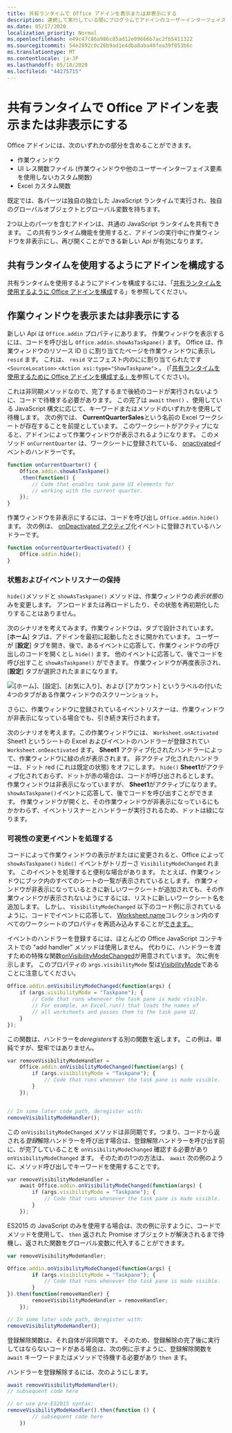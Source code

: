 ```yaml
---
title: 共有ランタイムで Office アドインを表示または非表示にする
description: 連続して実行している間にプログラムでアドインのユーザーインターフェイスを表示または非表示にする方法について説明します。
ms.date: 05/17/2020
localization_priority: Normal
ms.openlocfilehash: e49c47c86a986c85ad12e09666b7ac2fb5411322
ms.sourcegitcommit: 54e2892c0c26b9ad1e4dba8aba48fea39f853b6c
ms.translationtype: MT
ms.contentlocale: ja-JP
ms.lasthandoff: 05/18/2020
ms.locfileid: "44275715"
---
```

# <a name="show-or-hide-an-office-add-in-in-a-shared-runtime"></a>共有ランタイムで Office アドインを表示または非表示にする

Office アドインには、次のいずれかの部分を含めることができます。

- 作業ウィンドウ
- UI レス関数ファイル (作業ウィンドウや他のユーザーインターフェイス要素を使用しないカスタム関数)
- Excel カスタム関数

既定では、各パーツは独自の独立した JavaScript ランタイムで実行され、独自のグローバルオブジェクトとグローバル変数を持ちます。

2つ以上のパーツを含むアドインは、共通の JavaScript ランタイムを共有できます。 この共有ランタイム機能を使用すると、アドインの実行中に作業ウィンドウを非表示にし、再び開くことができる新しい Api が有効になります。

## <a name="configure-an-add-in-to-use-a-shared-runtime"></a>共有ランタイムを使用するようにアドインを構成する

共有ランタイムを使用するようにアドインを構成するには、「[共有ランタイムを使用するように Office アドインを構成](configure-your-add-in-to-use-a-shared-runtime.md)する」を参照してください。

## <a name="show-and-hide-the-task-pane"></a>作業ウィンドウを表示または非表示にする

新しい Api は `Office.addin` プロパティにあります。 作業ウィンドウを表示するには、コードを呼び出し `Office.addin.showAsTaskpane()` ます。 Office は、作業ウィンドウのリソース ID () に割り当てたページを作業ウィンドウに表示し `resid` ます。 これは、 `resid` マニフェスト内のにに割り当てられたです `<SourceLocation>` `<Action xsi:type="ShowTaskpane">` 。 (「[共有ランタイムを使用するために Office アドインを構成する」を](configure-your-add-in-to-use-a-shared-runtime.md)参照してください)。

これは非同期メソッドなので、完了するまで後続のコードが実行されないように、コードで待機する必要があります。 この完了は `await` `then()` 、使用している JavaScript 構文に応じて、キーワードまたはメソッドのいずれかを使用して待機します。 次の例では、 **CurrentQuarterSales**という名前の Excel ワークシートが存在することを前提としています。 このワークシートがアクティブになると、アドインによって作業ウィンドウが表示されるようになります。 このメソッド `onCurrentQuarter` は、ワークシートに登録されている、 [onactivated](/javascript/api/excel/excel.worksheet?view=excel-js-preview#onactivated)イベントのハンドラーです。

```javascript
function onCurrentQuarter() {
    Office.addin.showAsTaskpane()
    .then(function() {
        // Code that enables task pane UI elements for
        // working with the current quarter.
    });
}
```

作業ウィンドウを非表示にするには、コードを呼び出し `Office.addin.hide()` ます。 次の例は、 [onDeactivated アクティブ](/javascript/api/excel/excel.worksheet?view=excel-js-preview#ondeactivated)化イベントに登録されているハンドラーです。

```javascript
function onCurrentQuarterDeactivated() {
    Office.addin.hide();
}
```

### <a name="preservation-of-state-and-event-listeners"></a>状態およびイベントリスナーの保持

`hide()`メソッドと `showAsTaskpane()` メソッドは、作業ウィンドウの*表示状態*のみを変更します。 アンロードまたは再ロードしたり、その状態を再初期化したりすることはありません。

次のシナリオを考えてみます。作業ウィンドウは、タブで設計されています。 [**ホーム**] タブは、アドインを最初に起動したときに開かれています。 ユーザーが [**設定**] タブを開き、後で、あるイベントに応答して、作業ウィンドウの呼び出しのコードを開くとし `hide()` ます。 他のイベントに応答して、後でコードを呼び出すこと `showAsTaskpane()` ができます。 作業ウィンドウが再度表示され、[**設定**] タブが選択されたままになります。

![[ホーム]、[設定]、[お気に入り]、および [アカウント] というラベルの付いた4つのタブがある作業ウィンドウのスクリーンショット。](../images/TaskpaneWithTabs.png)

さらに、作業ウィンドウに登録されているイベントリスナーは、作業ウィンドウが非表示になっている場合でも、引き続き実行されます。

次のシナリオを考えます。この作業ウィンドウには、 `Worksheet.onActivated` Sheet1 というシートの Excel およびイベントのハンドラーが登録されてい `Worksheet.onDeactivated` ます。 **Sheet1** アクティブ化されたハンドラーによって、作業ウィンドウに緑の点が表示されます。 非アクティブ化されたハンドラーは、ドット red (これは既定の状態) をオフにします。 `hide()` **Sheet1**がアクティブ化されておらず、ドットが赤の場合は、コードが呼び出されるとします。 作業ウィンドウは非表示になっていますが、 **Sheet1**がアクティブになります。 `showAsTaskpane()`イベントに応答して、後でコードを呼び出すことができます。 作業ウィンドウが開くと、その作業ウィンドウが非表示になっているにもかかわらず、イベントリスナーとハンドラーが実行されるため、ドットは緑になります。

### <a name="handle-visibility-changed-event"></a>可視性の変更イベントを処理する

コードによって作業ウィンドウの表示がまたはに変更されると、Office によって `showAsTaskpane()` `hide()` イベントがトリガーさ `VisibilityModeChanged` れます。 このイベントを処理すると便利な場合があります。 たとえば、作業ウィンドウにブック内のすべてのシートの一覧が表示されているとします。 作業ウィンドウが非表示になっているときに新しいワークシートが追加されても、その作業ウィンドウが表示されないようにするには、リストに新しいワークシート名を追加します。 しかし、 `VisibilityModeChanged` 以下のコード例に示されているように、コードでイベントに応答して、 [Worksheet.name](/javascript/api/excel/excel.worksheet#name)コレクション内のすべてのワークシートのプロパティを再読み込みすることが[できます。](/javascript/api/excel/excel.workbook#worksheets)

イベントのハンドラーを登録するには、ほとんどの Office JavaScript コンテキストでの "add handler" メソッドは使用しません。 代わりに、ハンドラーを渡すための特殊な関数[onVisibilityModeChanged](/javascript/api/office/office.addin#onvisibilitymodechanged-listener-)が用意されています。 次に例を示します。 このプロパティの `args.visibilityMode` 型は[VisibilityMode](/javascript/api/office/office.visibilitymode)であることに注意してください。

```javascript
Office.addin.onVisibilityModeChanged(function(args) {
    if (args.visibilityMode = "Taskpane"); {
        // Code that runs whenever the task pane is made visible.
        // For example, an Excel.run() that loads the names of
        // all worksheets and passes them to the task pane UI.
    }
});
```

この関数は、ハンドラーを*deregisters*する別の関数を返します。 この例は、単純ですが、堅牢ではありません。

```javascript
var removeVisibilityModeHandler =
    Office.addin.onVisibilityModeChanged(function(args) {
        if (args.visibilityMode = "Taskpane"); {
            // Code that runs whenever the task pane is made visible.
        }
    });


// In some later code path, deregister with:
removeVisibilityModeHandler();
```

この `onVisibilityModeChanged` メソッドは非同期です。つまり、コードから返される*登録*解除ハンドラーを呼び出す場合は、登録解除ハンドラーを呼び出す前に、が完了していることを `onVisibilityModeChanged` 確認する必要があり `onVisibilityModeChanged` ます。 そのための1つの方法は、 `await` 次の例のように、メソッド呼び出しでキーワードを使用することです。

```javascript
var removeVisibilityModeHandler =
    await Office.addin.onVisibilityModeChanged(function(args) {
        if (args.visibilityMode = "Taskpane"); {
            // Code that runs whenever the task pane is made visible.
        }
    });
```

ES2015 の JavaScript のみを使用する場合は、次の例に示すように、コードでメソッドを使用して、 `then` 返された Promise オブジェクトが解決されるまで待機し、返された関数をグローバル変数に代入することができます。

```javascript
var removeVisibilityModeHandler;

Office.addin.onVisibilityModeChanged(function(args) {
        if (args.visibilityMode = "Taskpane"); {
            // Code that runs whenever the task pane is made visible.
        }
}).then(function(removeHandler) {
        removeVisibilityModeHandler = removeHandler;
    });

// In some later code path, deregister with:
removeVisibilityModeHandler();
```

登録解除関数は、それ自体が非同期です。 そのため、登録解除の完了後に実行してはならないコードがある場合は、次の例に示すように、登録解除関数を `await` キーワードまたはメソッドで待機する必要があり `then` ます。

ハンドラーを登録解除するには、次のようにします。

```javascript
await removeVisibilityModeHandler();
// subsequent code here

// or use pre-ES2015 syntax:
removeVisibilityModeHandler().then(function () {
        // subsequent code here
    })
```
